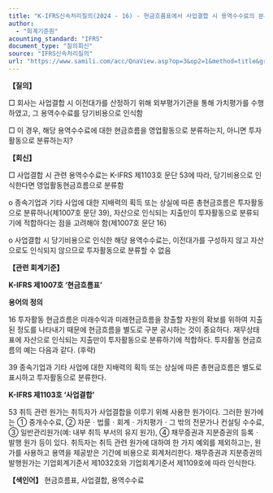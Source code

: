 ```yaml
---
title: "K-IFRS신속처리질의(2024 - 16) - 현금흐름표에서 사업결합 시 용역수수료의 분류"
author:
  - "회계기준원"
acounting_standard: "IFRS"
document_type: "질의회신"
source: "IFRS신속처리질의"
url: "https://www.samili.com/acc/QnaView.asp?op=3&op2=1&method=title&group=2124-15;1&orgcode=3&searchword=&page=1&code=K%2DIFRS%EC%8B%A0%EC%86%8D%EC%B2%98%EB%A6%AC%EC%A7%88%EC%9D%98%2D16%3A20241112"
---
```

**【질의】**

  

□ 회사는 사업결합 시 이전대가를 산정하기 위해 외부평가기관을 통해 가치평가를 수행하였고, 그 용역수수료를 당기비용으로 인식함

  

□ 이 경우, 해당 용역수수료에 대한 현금흐름을 영업활동으로 분류하는지, 아니면 투자활동으로 분류하는지?

  
  

**【회신】**

  

□ 사업결합 시 관련 용역수수료는 K-IFRS 제1103호 문단 53에 따라, 당기비용으로 인식한다면 영업활동현금흐름으로 분류함

  

o 종속기업과 기타 사업에 대한 지배력의 획득 또는 상실에 따른 총현금흐름은 투자활동으로 분류하나(제1007호 문단 39), 자산으로 인식되는 지출만이 투자활동으로 분류되기에 적합하다는 점을 고려해야 함(제1007호 문단 16)

  

o 사업결합 시 당기비용으로 인식한 해당 용역수수료는, 이전대가를 구성하지 않고 자산으로도 인식되지 않으므로 투자활동으로 분류할 수 없음

  
  

**【관련 회계기준】**

  

**K-IFRS 제1007호 ‘현금흐름표’**

  

**용어의 정의**

  

16 투자활동 현금흐름은 미래수익과 미래현금흐름을 창출할 자원의 확보를 위하여 지출된 정도를 나타내기 때문에 현금흐름을 별도로 구분 공시하는 것이 중요하다. 재무상태표에 자산으로 인식되는 지출만이 투자활동으로 분류하기에 적합하다. 투자활동 현금흐름의 예는 다음과 같다. (후략)

  

39 종속기업과 기타 사업에 대한 지배력의 획득 또는 상실에 따른 총현금흐름은 별도로 표시하고 투자활동으로 분류한다.

  
  

**K-IFRS 제1103호 ‘사업결합’**

  

53 취득 관련 원가는 취득자가 사업결합을 이루기 위해 사용한 원가이다. 그러한 원가에는 ① 중개수수료, ② 자문ㆍ법률ㆍ회계ㆍ가치평가ㆍ그 밖의 전문가나 컨설팅 수수료, ③ 일반관리원가(예: 내부 취득 부서의 유지 원가), ④ 채무증권과 지분증권의 등록ㆍ발행 원가 등이 있다. 취득자는 취득 관련 원가에 대하여 한 가지 예외를 제외하고는, 원가를 사용하고 용역을 제공받은 기간에 비용으로 회계처리한다. 채무증권과 지분증권의 발행원가는 기업회계기준서 제1032호와 기업회계기준서 제1109호에 따라 인식한다.

  
  

**【색인어】** 현금흐름표, 사업결합, 용역수수료
